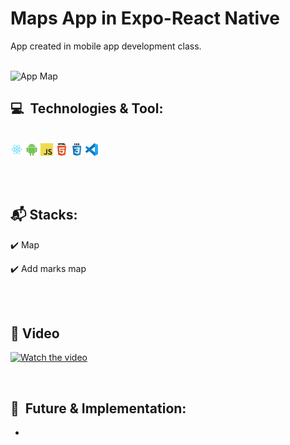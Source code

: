 # Maps App in Expo-React Native

App created in mobile app development class.

<br>

<img src="https://i.postimg.cc/0QgH1tzc/map-App-Github.png" alt="App Map" width="440" />

<br>

## 💻 &nbsp;Technologies & Tool:

<br>
<code><img height="20" src="https://raw.githubusercontent.com/github/explore/80688e429a7d4ef2fca1e82350fe8e3517d3494d/topics/react-native/react-native.png"></code>
<code><img height="20" src="https://raw.githubusercontent.com/github/explore/80688e429a7d4ef2fca1e82350fe8e3517d3494d/topics/android/android.png"></code>
<code><img height="20" src="https://raw.githubusercontent.com/github/explore/80688e429a7d4ef2fca1e82350fe8e3517d3494d/topics/javascript/javascript.png"></code>
<code><img height="20" src="https://raw.githubusercontent.com/github/explore/80688e429a7d4ef2fca1e82350fe8e3517d3494d/topics/html/html.png"></code>
<code><img height="20" src="https://raw.githubusercontent.com/github/explore/80688e429a7d4ef2fca1e82350fe8e3517d3494d/topics/css/css.png"></code>
<code><img height="20" src="https://raw.githubusercontent.com/github/explore/80688e429a7d4ef2fca1e82350fe8e3517d3494d/topics/visual-studio-code/visual-studio-code.png"></code>

<br><br>

## 📬 Stacks:

✔️ Map

✔️ Add marks map


<br><br>

## 🎥 Video

[![Watch the video](https://i.postimg.cc/YqJF3TZn/map-App-Youtube.png)](https://youtu.be/X1XOm6i1eJM)

<br>


## 🚀 &nbsp;Future & Implementation:

- 
